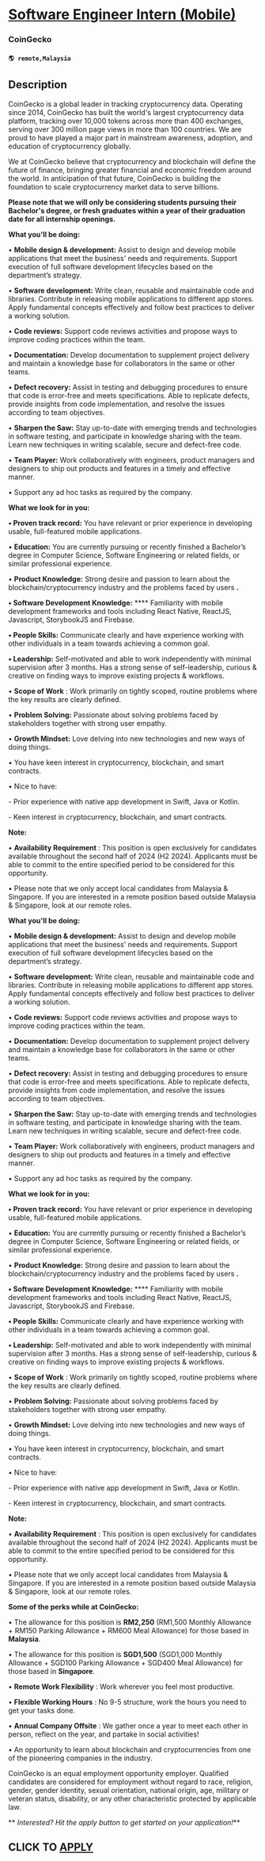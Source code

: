 # [Software Engineer Intern (Mobile)](https://www.remotewlb.com/apply/software-engineer-intern-mobile)  
### CoinGecko  
#### `🌎 remote,Malaysia`  

## Description

CoinGecko is a global leader in tracking cryptocurrency data. Operating since 2014, CoinGecko has built the world's largest cryptocurrency data platform, tracking over 10,000 tokens across more than 400 exchanges, serving over 300 million page views in more than 100 countries. We are proud to have played a major part in mainstream awareness, adoption, and education of cryptocurrency globally.

  

We at CoinGecko believe that cryptocurrency and blockchain will define the future of finance, bringing greater financial and economic freedom around the world. In anticipation of that future, CoinGecko is building the foundation to scale cryptocurrency market data to serve billions.

  

 **Please note that we will only be considering students pursuing their Bachelor's degree, or fresh graduates within a year of their graduation date for all internship openings.**

  

 **What you'll be doing:**

• **Mobile design & development:** Assist to design and develop mobile applications that meet the business' needs and requirements. Support execution of full software development lifecycles based on the department’s strategy.

• **Software development:** Write clean, reusable and maintainable code and libraries. Contribute in releasing mobile applications to different app stores. Apply fundamental concepts effectively and follow best practices to deliver a working solution.

• **Code reviews:** Support code reviews activities and propose ways to improve coding practices within the team.

• **Documentation:** Develop documentation to supplement project delivery and maintain a knowledge base for collaborators in the same or other teams.

• **Defect recovery:** Assist in testing and debugging procedures to ensure that code is error-free and meets specifications. Able to replicate defects, provide insights from code implementation, and resolve the issues according to team objectives.

• **Sharpen the Saw:** Stay up-to-date with emerging trends and technologies in software testing, and participate in knowledge sharing with the team. Learn new techniques in writing scalable, secure and defect-free code.

• **Team Player:** Work collaboratively with engineers, product managers and designers to ship out products and features in a timely and effective manner.

• Support any ad hoc tasks as required by the company.

  

 **What we look for in you:**

 **• Proven track record:** You have relevant or prior experience in developing usable, full-featured mobile applications.

• **Education:** You are currently pursuing or recently finished a Bachelor’s degree in Computer Science, Software Engineering or related fields, or similar professional experience.

• **Product Knowledge:** Strong desire and passion to learn about the blockchain/cryptocurrency industry and the problems faced by users **.**

 **• Software Development Knowledge:** **** Familiarity with mobile development frameworks and tools including React Native, ReactJS, Javascript, StorybookJS and Firebase.

 **• People Skills:** Communicate clearly and have experience working with other individuals in a team towards achieving a common goal.

 **• Leadership:** Self-motivated and able to work independently with minimal supervision after 3 months. Has a strong sense of self-leadership, curious & creative on finding ways to improve existing projects & workflows.

• **Scope of Work** : Work primarily on tightly scoped, routine problems where the key results are clearly defined.

• **Problem Solving:** Passionate about solving problems faced by stakeholders together with strong user empathy.

• **Growth Mindset:** Love delving into new technologies and new ways of doing things.

• You have keen interest in cryptocurrency, blockchain, and smart contracts.

• Nice to have:

\- Prior experience with native app development in Swift, Java or Kotlin.

\- Keen interest in cryptocurrency, blockchain, and smart contracts.

  

 **Note:**

• **Availability Requirement** : This position is open exclusively for candidates available throughout the second half of 2024 (H2 2024). Applicants must be able to commit to the entire specified period to be considered for this opportunity.

• Please note that we only accept local candidates from Malaysia & Singapore. If you are interested in a remote position based outside Malaysia & Singapore, look at our remote roles.

  

**What you'll be doing:**

• **Mobile design & development:** Assist to design and develop mobile applications that meet the business' needs and requirements. Support execution of full software development lifecycles based on the department’s strategy.

• **Software development:** Write clean, reusable and maintainable code and libraries. Contribute in releasing mobile applications to different app stores. Apply fundamental concepts effectively and follow best practices to deliver a working solution.

• **Code reviews:** Support code reviews activities and propose ways to improve coding practices within the team.

• **Documentation:** Develop documentation to supplement project delivery and maintain a knowledge base for collaborators in the same or other teams.

• **Defect recovery:** Assist in testing and debugging procedures to ensure that code is error-free and meets specifications. Able to replicate defects, provide insights from code implementation, and resolve the issues according to team objectives.

• **Sharpen the Saw:** Stay up-to-date with emerging trends and technologies in software testing, and participate in knowledge sharing with the team. Learn new techniques in writing scalable, secure and defect-free code.

• **Team Player:** Work collaboratively with engineers, product managers and designers to ship out products and features in a timely and effective manner.

• Support any ad hoc tasks as required by the company.

  

 **What we look for in you:**

 **• Proven track record:** You have relevant or prior experience in developing usable, full-featured mobile applications.

• **Education:** You are currently pursuing or recently finished a Bachelor’s degree in Computer Science, Software Engineering or related fields, or similar professional experience.

• **Product Knowledge:** Strong desire and passion to learn about the blockchain/cryptocurrency industry and the problems faced by users **.**

 **• Software Development Knowledge:** **** Familiarity with mobile development frameworks and tools including React Native, ReactJS, Javascript, StorybookJS and Firebase.

 **• People Skills:** Communicate clearly and have experience working with other individuals in a team towards achieving a common goal.

 **• Leadership:** Self-motivated and able to work independently with minimal supervision after 3 months. Has a strong sense of self-leadership, curious & creative on finding ways to improve existing projects & workflows.

• **Scope of Work** : Work primarily on tightly scoped, routine problems where the key results are clearly defined.

• **Problem Solving:** Passionate about solving problems faced by stakeholders together with strong user empathy.

• **Growth Mindset:** Love delving into new technologies and new ways of doing things.

• You have keen interest in cryptocurrency, blockchain, and smart contracts.

• Nice to have:

\- Prior experience with native app development in Swift, Java or Kotlin.

\- Keen interest in cryptocurrency, blockchain, and smart contracts.

  

 **Note:**

• **Availability Requirement** : This position is open exclusively for candidates available throughout the second half of 2024 (H2 2024). Applicants must be able to commit to the entire specified period to be considered for this opportunity.

• Please note that we only accept local candidates from Malaysia & Singapore. If you are interested in a remote position based outside Malaysia & Singapore, look at our remote roles.

  

**Some of the perks while at CoinGecko:**

• The allowance for this position is **RM2,250** (RM1,500 Monthly Allowance + RM150 Parking Allowance + RM600 Meal Allowance) for those based in **Malaysia**.

• The allowance for this position is **SGD1,500** (SGD1,000 Monthly Allowance + SGD100 Parking Allowance + SGD400 Meal Allowance) for those based in **Singapore**.

• **Remote Work Flexibility** : Work wherever you feel most productive.

• **Flexible Working Hours** : No 9-5 structure, work the hours you need to get your tasks done.

• **Annual Company Offsite** : We gather once a year to meet each other in person, reflect on the year, and partake in social activities!

• An opportunity to learn about blockchain and cryptocurrencies from one of the pioneering companies in the industry.

  

CoinGecko is an equal employment opportunity employer. Qualified candidates are considered for employment without regard to race, religion, gender, gender identity, sexual orientation, national origin, age, military or veteran status, disability, or any other characteristic protected by applicable law.

  

 ** _Interested? Hit the apply button to get started on your application!_**

  
## CLICK TO [APPLY](https://www.remotewlb.com/apply/software-engineer-intern-mobile)

